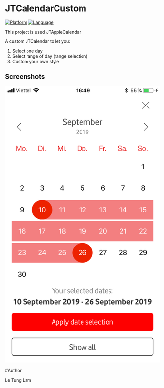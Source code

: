 # JTCalendarCustom

[![Platform](https://img.shields.io/badge/platform-ios-blue.svg?style=flat)](https://github.com/lamkjbo/JTCalendarCustom)
[![Language](http://img.shields.io/badge/language-swift-brightgreen.svg?style=flat
)](https://developer.apple.com/swift)


This project is used JTAppleCalendar

A custom JTCalendar to let you: <br/>
1. Select one day<br/>
2. Select range of day (range selection)<br/>
3. Custom your own style<br/>

## Screenshots
![alt text](https://github.com/lamkjbo/JTCalendarCustom/blob/master/Calendar_demo.jpeg)


#Author

Le Tung Lam
